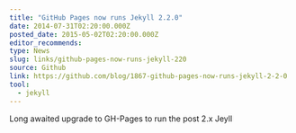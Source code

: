 ```yaml
---
title: "GitHub Pages now runs Jekyll 2.2.0"
date: 2014-07-31T02:20:00.000Z
posted_date: 2015-05-02T02:20:00.000Z
editor_recommends:
type: News
slug: links/github-pages-now-runs-jekyll-220
source: Github
link: https://github.com/blog/1867-github-pages-now-runs-jekyll-2-2-0
tool:
  - jekyll
---
```

Long awaited upgrade to GH-Pages to run the post 2.x Jeyll



